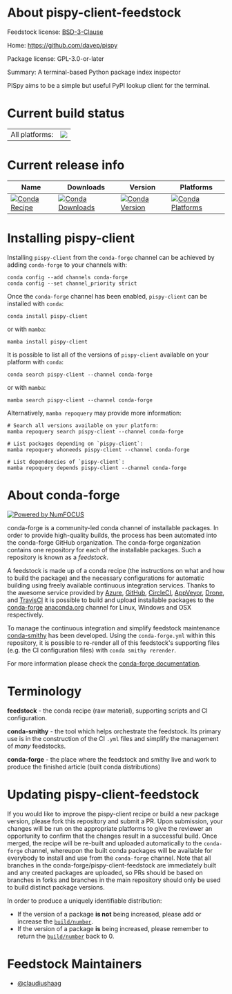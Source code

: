 About pispy-client-feedstock
============================

Feedstock license: [BSD-3-Clause](https://github.com/conda-forge/pispy-client-feedstock/blob/main/LICENSE.txt)

Home: https://github.com/davep/pispy

Package license: GPL-3.0-or-later

Summary: A terminal-based Python package index inspector

PISpy aims to be a simple but useful PyPI lookup client for the terminal.

Current build status
====================


<table><tr><td>All platforms:</td>
    <td>
      <a href="https://dev.azure.com/conda-forge/feedstock-builds/_build/latest?definitionId=24709&branchName=main">
        <img src="https://dev.azure.com/conda-forge/feedstock-builds/_apis/build/status/pispy-client-feedstock?branchName=main">
      </a>
    </td>
  </tr>
</table>

Current release info
====================

| Name | Downloads | Version | Platforms |
| --- | --- | --- | --- |
| [![Conda Recipe](https://img.shields.io/badge/recipe-pispy--client-green.svg)](https://anaconda.org/conda-forge/pispy-client) | [![Conda Downloads](https://img.shields.io/conda/dn/conda-forge/pispy-client.svg)](https://anaconda.org/conda-forge/pispy-client) | [![Conda Version](https://img.shields.io/conda/vn/conda-forge/pispy-client.svg)](https://anaconda.org/conda-forge/pispy-client) | [![Conda Platforms](https://img.shields.io/conda/pn/conda-forge/pispy-client.svg)](https://anaconda.org/conda-forge/pispy-client) |

Installing pispy-client
=======================

Installing `pispy-client` from the `conda-forge` channel can be achieved by adding `conda-forge` to your channels with:

```
conda config --add channels conda-forge
conda config --set channel_priority strict
```

Once the `conda-forge` channel has been enabled, `pispy-client` can be installed with `conda`:

```
conda install pispy-client
```

or with `mamba`:

```
mamba install pispy-client
```

It is possible to list all of the versions of `pispy-client` available on your platform with `conda`:

```
conda search pispy-client --channel conda-forge
```

or with `mamba`:

```
mamba search pispy-client --channel conda-forge
```

Alternatively, `mamba repoquery` may provide more information:

```
# Search all versions available on your platform:
mamba repoquery search pispy-client --channel conda-forge

# List packages depending on `pispy-client`:
mamba repoquery whoneeds pispy-client --channel conda-forge

# List dependencies of `pispy-client`:
mamba repoquery depends pispy-client --channel conda-forge
```


About conda-forge
=================

[![Powered by
NumFOCUS](https://img.shields.io/badge/powered%20by-NumFOCUS-orange.svg?style=flat&colorA=E1523D&colorB=007D8A)](https://numfocus.org)

conda-forge is a community-led conda channel of installable packages.
In order to provide high-quality builds, the process has been automated into the
conda-forge GitHub organization. The conda-forge organization contains one repository
for each of the installable packages. Such a repository is known as a *feedstock*.

A feedstock is made up of a conda recipe (the instructions on what and how to build
the package) and the necessary configurations for automatic building using freely
available continuous integration services. Thanks to the awesome service provided by
[Azure](https://azure.microsoft.com/en-us/services/devops/), [GitHub](https://github.com/),
[CircleCI](https://circleci.com/), [AppVeyor](https://www.appveyor.com/),
[Drone](https://cloud.drone.io/welcome), and [TravisCI](https://travis-ci.com/)
it is possible to build and upload installable packages to the
[conda-forge](https://anaconda.org/conda-forge) [anaconda.org](https://anaconda.org/)
channel for Linux, Windows and OSX respectively.

To manage the continuous integration and simplify feedstock maintenance
[conda-smithy](https://github.com/conda-forge/conda-smithy) has been developed.
Using the ``conda-forge.yml`` within this repository, it is possible to re-render all of
this feedstock's supporting files (e.g. the CI configuration files) with ``conda smithy rerender``.

For more information please check the [conda-forge documentation](https://conda-forge.org/docs/).

Terminology
===========

**feedstock** - the conda recipe (raw material), supporting scripts and CI configuration.

**conda-smithy** - the tool which helps orchestrate the feedstock.
                   Its primary use is in the construction of the CI ``.yml`` files
                   and simplify the management of *many* feedstocks.

**conda-forge** - the place where the feedstock and smithy live and work to
                  produce the finished article (built conda distributions)


Updating pispy-client-feedstock
===============================

If you would like to improve the pispy-client recipe or build a new
package version, please fork this repository and submit a PR. Upon submission,
your changes will be run on the appropriate platforms to give the reviewer an
opportunity to confirm that the changes result in a successful build. Once
merged, the recipe will be re-built and uploaded automatically to the
`conda-forge` channel, whereupon the built conda packages will be available for
everybody to install and use from the `conda-forge` channel.
Note that all branches in the conda-forge/pispy-client-feedstock are
immediately built and any created packages are uploaded, so PRs should be based
on branches in forks and branches in the main repository should only be used to
build distinct package versions.

In order to produce a uniquely identifiable distribution:
 * If the version of a package **is not** being increased, please add or increase
   the [``build/number``](https://docs.conda.io/projects/conda-build/en/latest/resources/define-metadata.html#build-number-and-string).
 * If the version of a package **is** being increased, please remember to return
   the [``build/number``](https://docs.conda.io/projects/conda-build/en/latest/resources/define-metadata.html#build-number-and-string)
   back to 0.

Feedstock Maintainers
=====================

* [@claudiushaag](https://github.com/claudiushaag/)

